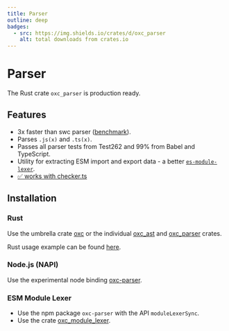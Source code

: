 ```yaml
---
title: Parser
outline: deep
badges:
  - src: https://img.shields.io/crates/d/oxc_parser
    alt: total downloads from crates.io
---
```


# Parser

<AppBadgeList />

The Rust crate `oxc_parser` is production ready.

## Features

- 3x faster than swc parser ([benchmark][url-benchmark]).
- Parses `.js(x)` and `.ts(x)`.
- Passes all parser tests from Test262 and 99% from Babel and TypeScript.
- Utility for extracting ESM import and export data - a better [`es-module-lexer`](https://github.com/guybedford/es-module-lexer).
- [✅ works with checker.ts](https://x.com/robpalmer2/status/1805502964435505559)

## Installation

### Rust

Use the umbrella crate [oxc][url-oxc-crate] or the individual [oxc_ast][url-oxc-ast-crate] and [oxc_parser][url-oxc-parser-crate] crates.

Rust usage example can be found [here](https://github.com/oxc-project/oxc/blob/main/crates/oxc_parser/examples/parser.rs).

### Node.js (NAPI)

Use the experimental node binding [oxc-parser][url-oxc-parser-npm].

### ESM Module Lexer

- Use the npm package `oxc-parser` with the API `moduleLexerSync`.
- Use the crate [oxc_module_lexer](https://crates.io/crates/oxc_module_lexer).

<!-- Links -->

[url-swc]: https://swc.rs
[url-benchmark]: https://github.com/oxc-project/bench-javascript-parser-written-in-rust
[url-oxc-crate]: https://docs.rs/oxc
[url-oxc-ast-crate]: https://docs.rs/oxc_ast
[url-oxc-parser-crate]: https://docs.rs/oxc_parser
[url-oxc-parser-npm]: https://www.npmjs.com/package/oxc-parser
